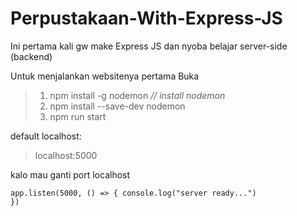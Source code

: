 # Perpustakaan-With-Express-JS
Ini pertama kali gw make Express JS dan nyoba belajar server-side (backend)


Untuk menjalankan websitenya pertama Buka 

>1. npm install -g nodemon *_// install nodemon_*
>2. npm install --save-dev nodemon 
>3. npm run start 


default localhost: 
>localhost:5000

kalo mau ganti port localhost 

<code>app.listen(5000, () => {
    console.log("server ready...")
})</code>

